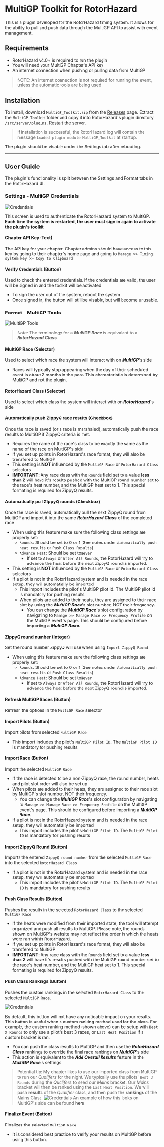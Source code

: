 # MultiGP Toolkit for RotorHazard

This is a plugin developed for the RotorHazard timing system. It allows for the ability to pull and push data through the MultiGP API to assist with event management.

## Requirements

- RotorHazard v4.0+ is required to run the plugin
- You will need your MultiGP Chapter's API key
- An internet connection when pushing or pulling data from MultiGP

> NOTE: An internet connection is not required for running the event, unless the automatic tools are being used

## Installation

To install, download `MultiGP_Toolkit.zip` from the [Releases](https://github.com/i-am-grub/MultiGP_Toolkit/releases) page. Extract the `MultiGP_Toolkit` folder and copy it into RotorHazard's plugin directory `/src/server/plugins`. Restart the server.

> If installation is successful, the RotorHazard log will contain the message `Loaded plugin module MultiGP_Toolkit` at startup.

The plugin should be visable under the Settings tab after rebooting. 

---

## User Guide

The plugin's functionality is split between the Settings and Format tabs in the RotorHazard UI.

### Settings - MultiGP Credentials

![Credentials](docs/settings.png)

This screen is used to authenticate the RotorHarzard system to MultiGP. **Each time the system is restarted, the user must sign in again to activate the plugin's toolkit**

#### Chapter API Key (Text)

The API key for your chapter. Chapter admins should have access to this key by going to their chapter's home page and going to `Manage >> Timing system key >> Copy to Clipboard`

#### Verify Credentials (Button)

Used to check the entered credentials. If the credentials are valid, the user will be signed in and the toolkit will be activated.
- To sign the user out of the system, reboot the system
- Once signed in, the button will still be visable, but will become unusable.

### Format - MultiGP Tools

![MultiGP Tools](docs/format.png)

> Note: The terminology for a ***MultiGP Race*** is equivalent to a ***RotorHazard Class***

#### MultiGP Race (Selector)

Used to select which race the system will interact with on ***MultiGP***'s side
- Races will typically stop appearing when the day of their scheduled event is about 2 months in the past. This characteristic is determined by MultiGP and not the plugin.

#### RotorHazard Class (Selector)

Used to select which class the system will interact with on ***RotorHazard***'s side

#### Automatically push ZippyQ race results (Checkbox)

Once the race is saved (or a race is marshaled), automatically push the race results to MultiGP if ZippyQ criteria is met.
- Requires the name of the race's class to be exactly the same as the name of the race on MultiGP's side
- If you set up points in RotorHazard's race format, they will also be transfered to MultiGP
- This setting is **NOT** influenced by the `MultiGP Race` or `RotorHazard Class` selectors
- **IMPORTANT**: Any race class with the `Rounds` field set to a value **less than 2** will have it's results pushed with the MultiGP round number set to the race's heat number, and the MultiGP heat set to 1. This special formating is required for ZippyQ results.

#### Automatically pull ZippyQ rounds (Checkbox)

Once the race is saved, automatically pull the next ZippyQ round from MultiGP and import it into the same ***RotorHazard Class*** of the completed race
- When using this feature make sure the following class settings are properly set:
    - `Rounds`: Should be set to 0 or 1 (See notes under `Automatically push heat results` or `Push Class Results`)
    - `Advance Heat`: Should be set to`Never`
        - If set to `Always` or `After All Rounds`, the RotorHazard will try to advance the heat before the next ZippyQ round is imported.
- This setting is **NOT** influenced by the `MultiGP Race` or `RotorHazard Class` selectors
- If a pilot is not in the RotorHazard system and is needed in the race setup, they will automatially be imported
    - This import includes the pilot's MultiGP pilot id. The MultiGP pilot id is mandatory for pushing results
    - When pilots are added to their heats, they are assigned to their race slot by using the ***MultiGP Race***'s slot number, NOT their frequency.
        - You can change the ***MultiGP Race***'s slot configuration by navigating to `Manage >> Manage Race >> Frequency Profile` on the MultiGP event's page. This should be configured before importing a ***MultiGP Race***.

#### ZippyQ round number (Integer)

Set the round number ZippyQ will use when using `Import ZippyQ Round`
- When using this feature make sure the following class settings are properly set:
    - `Rounds`: Should be set to 0 or 1 (See notes under `Automatically push heat results` or `Push Class Results`)
    - `Advance Heat`: Should be set to`Never`
        - If set to `Always` or `After All Rounds`, the RotorHazard will try to advance the heat before the next ZippyQ round is imported.

#### Refresh MultiGP Races (Button)

Refresh the options in the `MultiGP Race` selector

#### Import Pilots (Button)

Import pilots from selected `MultiGP Race`
- This import includes the pilot's `MultiGP Pilot ID`. The `MultiGP Pilot ID` is mandatory for pushing results

#### Import Race (Button)

Import the selected `MultiGP Race`
- If the race is detected to be a non-ZippyQ race, the round number, heats and pilot slot order will also be set up
- When pilots are added to their heats, they are assigned to their race slot by MultiGP's slot number, NOT their frequency.
    - You can change the ***MultiGP Race***'s slot configuration by navigating to `Manage >> Manage Race >> Frequency Profile` on the MultiGP event's page. This should be configured before importing a ***MultiGP Race***.
- If a pilot is not in the RotorHazard system and is needed in the race setup, they will automatially be imported
    - This import includes the pilot's `MultiGP Pilot ID`. The `MultiGP Pilot ID` is mandatory for pushing results


#### Import ZippyQ Round (Button)

Imports the entered `ZippyQ round number` from the selected `MultiGP Race` into the selected `RotorHazard Class`
- If a pilot is not in the RotorHazard system and is needed in the race setup, they will automatially be imported
    - This import includes the pilot's `MultiGP Pilot ID`. The `MultiGP Pilot ID` is mandatory for pushing results

#### Push Class Results (Button)

Pushes the results in the selected `RotorHazard Class` to the selected `MultiGP Race`
- If the heats were modified from their imported state, the tool will attempt organized and push all results to MultiGP. Please note, the rounds shown on MultiGP's website may not reflect the order in which the heats were ran within RotorHazard.
- If you set up points in RotorHazard's race format, they will also be transfered to MultiGP
- **IMPORTANT**: Any race class with the `Rounds` field set to a value **less than 2** will have it's results pushed with the MultiGP round number set to the race's heat number, and the MultiGP heat set to 1. This special formating is required for ZippyQ results.

#### Push Class Rankings (Button)

Pushes the custom rankings in the selected `RotorHazard Class` to the selected `MultiGP Race`. 

![Credentials](docs/ranking.png)

By default, this button will not have any noticable impact on your results. This button is useful when a custom ranking method used for the class. For example, the custom ranking method (shown above) can be setup with `Best X Rounds` to only use a pilot's best 3 races, or `Last Heat Position` if a custom bracket is ran.

- You can push the class results to MultiGP and then use the ***RotorHazard Class*** rankings to override the final race rankings on ***MultiGP***'s side
- This action is equivalent to the ***Add Overall Results*** feature in the ***MultiGP Race***'s settings

> Potential tip: My chapter likes to use our imported class from MultiGP to run our *Qualifers* for the night. We typically use the pilots' `Best 3 Rounds` during the *Qualifers* to seed our *Mains* bracket. Our *Mains* bracket will then be ranked using the `Last Heat Position`. We will push **results** of the *Qualifier* class, and then push the **rankings** of the Mains Class. ![Credentials](docs/example.png) An example of how this looks on MultiGP's side can be found [here](https://www.multigp.com/races/view/?race=26004/Anybody-Out-There)

#### Finalize Event (Button)

Finalizes the selected `MultiGP Race`
- It is considered best practice to verify your results on MultiGP before using this button.
